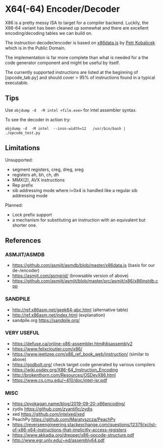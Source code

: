 # X64(-64) Encoder/Decoder

X86 is a pretty messy ISA to target for a compiler backend.
Luckily, the X86-64 variant has been cleaned up somewhat and there are
excellent encoding/decoding tables we can build on.

The instruction decoder/encoder is based on [x86data.js](https://github.com/asmjit/asmdb/blob/master/x86data.js) by [Petr Kobalicek](https://kobalicek.com)
which is in the Public Domain.

The implementation is far more complete than what is needed for a the code generator
component and might be useful by itself.

The currently supported instructions are listed at the beginning of [opcode_tab.py]
and should cover > 95% of instructions found in a typical executable.

## Tips

Use `objdump -d  -M intel <file.exe>` for intel assembler syntax.

To see the decoder in action try:
```
objdump -d  -M intel  --insn-width=12   /usr/bin/bash | ./opcode_test.py
```

## Limitations

Unsupported:

* segment registers, creg, dreg, sreg 
* registers ah, bh, ch, dh 
* MMX(2), AVX instructions 
* Rep prefix 
* sib addressing mode where i=0x4 is handled like a regular sib addressing mode 

Planned:

* Lock prefix support
* a mechanism for substituting an instruction with an equivalent but shorter one.

## References

### ASMJIT/ASMDB

* https://github.com/asmjit/asmdb/blob/master/x86data.js (basis for our de-/encoder)
* https://asmjit.com/asmgrid/ (browsable version of above)
* https://github.com/asmjit/asmjit/blob/master/src/asmjit/x86/x86instdb.cpp

### SANDPILE

* http://ref.x86asm.net/geek64-abc.html  (alternative table)
* http://ref.x86asm.net/index.html (explanation)
* sandpile.org https://sandpile.org/

### VERY USEFUL

* https://defuse.ca/online-x86-assembler.htm#disassembly2
* https://www.felixcloutier.com/x86/
* https://www.jeetizee.com/x86_ref_book_web/instruction/ (similar to above)
* https://godbolt.org/ check target code generated by various compilers 
* https://wiki.osdev.org/X86-64_Instruction_Encoding
* http://brokenthorn.com/Resources/OSDevX86.html
* https://www.cs.cmu.edu/~410/doc/intel-isr.pdf

### MISC

* https://pyokagan.name/blog/2019-09-20-x86encoding/
* zydis https://github.com/zyantific/zydis
* xed https://github.com/intelxed/xed
* PeachPy https://github.com/Maratyszcza/PeachPy
* https://reverseengineering.stackexchange.com/questions/12379/xclist-of-x86-x64-instructions-that-implicitly-access-registers
* https://www.akkadia.org/drepper/x86-opcode-structure.pdf
* http://www.egr.unlv.edu/~ed/assembly64.pdf
